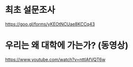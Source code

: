 # 최초 설문조사
https://goo.gl/forms/yKEOtNCUae8KCCq43

# 우리는 왜 대학에 가는가? (동영상)
https://www.youtube.com/watch?v=nttlAfVQT6w
